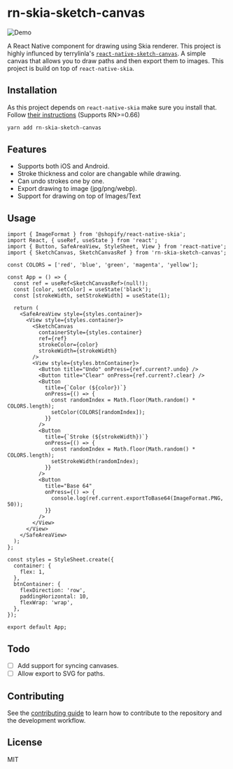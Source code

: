 # rn-skia-sketch-canvas

![Demo](https://user-images.githubusercontent.com/19703138/159114200-11d8cda2-eb22-45a6-a3f5-2879f2ce265d.gif)

A React Native component for drawing using Skia renderer. This project is highly influnced by terrylinla's [`react-native-sketch-canvas`](https://github.com/terrylinla/react-native-sketch-canvas). A simple canvas that allows you to draw paths and then export them to images. This project is build on top of `react-native-skia`.

## Installation

As this project depends on `react-native-skia` make sure you install that. Follow [their instructions](https://shopify.github.io/react-native-skia/docs/getting-started/installation) (Supports RN>=0.66)

```sh
yarn add rn-skia-sketch-canvas
```

## Features

- Supports both iOS and Android.
- Stroke thickness and color are changable while drawing.
- Can undo strokes one by one.
- Export drawing to image (jpg/png/webp).
- Support for drawing on top of Images/Text

## Usage

```tsx
import { ImageFormat } from '@shopify/react-native-skia';
import React, { useRef, useState } from 'react';
import { Button, SafeAreaView, StyleSheet, View } from 'react-native';
import { SketchCanvas, SketchCanvasRef } from 'rn-skia-sketch-canvas';

const COLORS = ['red', 'blue', 'green', 'magenta', 'yellow'];

const App = () => {
  const ref = useRef<SketchCanvasRef>(null!);
  const [color, setColor] = useState('black');
  const [strokeWidth, setStrokeWidth] = useState(1);

  return (
    <SafeAreaView style={styles.container}>
      <View style={styles.container}>
        <SketchCanvas
          containerStyle={styles.container}
          ref={ref}
          strokeColor={color}
          strokeWidth={strokeWidth}
        />
        <View style={styles.btnContainer}>
          <Button title="Undo" onPress={ref.current?.undo} />
          <Button title="Clear" onPress={ref.current?.clear} />
          <Button
            title={`Color (${color})`}
            onPress={() => {
              const randomIndex = Math.floor(Math.random() * COLORS.length);
              setColor(COLORS[randomIndex]);
            }}
          />
          <Button
            title={`Stroke (${strokeWidth})`}
            onPress={() => {
              const randomIndex = Math.floor(Math.random() * COLORS.length);
              setStrokeWidth(randomIndex);
            }}
          />
          <Button
            title="Base 64"
            onPress={() => {
              console.log(ref.current.exportToBase64(ImageFormat.PNG, 50));
            }}
          />
        </View>
      </View>
    </SafeAreaView>
  );
};

const styles = StyleSheet.create({
  container: {
    flex: 1,
  },
  btnContainer: {
    flexDirection: 'row',
    paddingHorizontal: 10,
    flexWrap: 'wrap',
  },
});

export default App;
```

## Todo

- [ ] Add support for syncing canvases.
- [ ] Allow export to SVG for paths.

## Contributing

See the [contributing guide](CONTRIBUTING.md) to learn how to contribute to the repository and the development workflow.

## License

MIT
